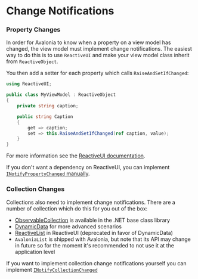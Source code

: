 # Change Notifications

### Property Changes <a id="property-changes"></a>

In order for Avalonia to know when a property on a view model has changed, the view model must implement change notifications. The easiest way to do this is to use `ReactiveUI` and make your view model class inherit from `ReactiveObject`.

You then add a setter for each property which calls `RaiseAndSetIfChanged`:

```csharp
using ReactiveUI;

public class MyViewModel : ReactiveObject
{
    private string caption;

    public string Caption
    {
        get => caption;
        set => this.RaiseAndSetIfChanged(ref caption, value);
    }
}
```

For more information see the [ReactiveUI documentation](https://reactiveui.net/docs/handbook/view-models/).

If you don't want a dependency on ReactiveUI, you can implement [`INotifyPropertyChanged` manually](https://docs.microsoft.com/en-us/dotnet/api/system.componentmodel.inotifypropertychanged).

### Collection Changes <a id="collection-changes"></a>

Collections also need to implement change notifications. There are a number of collection which do this for you out of the box:

* [ObservableCollection](https://docs.microsoft.com/en-us/dotnet/api/system.collections.objectmodel.observablecollection-1) is available in the .NET base class library
* [DynamicData](https://github.com/reactiveui/DynamicData) for more advanced scenarios
* [ReactiveList](https://reactiveui.net/docs/handbook/obsolete/collections/reactive-list) in ReactiveUI \(deprecated in favor of DynamicData\)
* `AvaloniaList` is shipped with Avalonia, but note that its API may change in future so for the moment it's recommended to not use it at the application level

If you want to implement collection change notifications yourself you can implement [`INotifyCollectionChanged`](https://docs.microsoft.com/en-us/dotnet/api/system.collections.specialized.inotifycollectionchanged)

